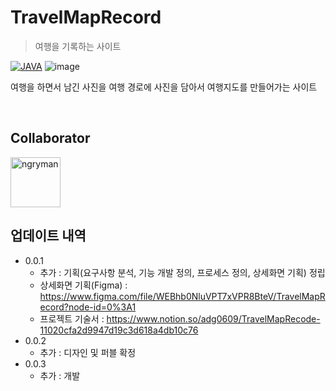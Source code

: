 # TravelMapRecord
> 여행을 기록하는 사이트

[![JAVA](https://img.shields.io/badge/JAVA-v11-green)](https://openjdk.java.net/)
![image](https://user-images.githubusercontent.com/24603994/164030956-9e1c4101-2d84-47bd-ab85-06cc5f8575a1.png)


여행을 하면서 남긴 사진을 여행 경로에 사진을 담아서 여행지도를 만들어가는 사이트

<br>

## Collaborator
<img src="https://avatars.githubusercontent.com/u/58283564?v=4" title="ngryman" width="80" height="80" style="max-width: 100%;">

<br>

## 업데이트 내역
* 0.0.1 
   * 추가 : 기획(요구사항 분석, 기능 개발 정의, 프로세스 정의, 상세화면 기획) 정립
   * 상세화면 기획(Figma) : https://www.figma.com/file/WEBhb0NluVPT7xVPR8BteV/TravelMapRecord?node-id=0%3A1
   * 프로젝트 기술서 : https://www.notion.so/adg0609/TravelMapRecode-11020cfa2d9947d19c3d618a4db10c76
* 0.0.2
   * 추가 : 디자인 및 퍼블 확정
* 0.0.3
   * 추가 : 개발
